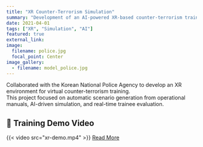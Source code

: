 ```yaml
---
title: "XR Counter-Terrorism Simulation"
summary: "Development of an AI-powered XR-based counter-terrorism training simulator."
date: 2021-04-01
tags: ["XR", "Simulation", "AI"]
featured: true
external_link: 
image:
  filename: police.jpg
  focal_point: Center
image_gallery:
  - filename: model_police.jpg
---
```



Collaborated with the Korean National Police Agency to develop an XR environment for virtual counter-terrorism training.  
This project focused on automatic scenario generation from operational manuals, AI-driven simulation, and real-time trainee evaluation.

## 🎥 Training Demo Video

{{< video src="xr-demo.mp4" >}}
[Read More](https://www.dt.co.kr/contents.html?article_no=2021072802109923645006)